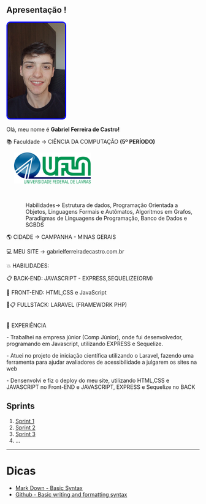 ## Apresentação ! 

<img src="/assets/minhaFoto.webp" alt="Imagem Redonda" style="border: 3px solid blue; border-radius:10px; width: 150px; height: 250px;">


Olá, meu nome é <b>Gabriel Ferreira de Castro!</b>

:books: Faculdade -> CIÊNCIA DA COMPUTAÇÃO <b>(5º PERÍODO)</b>

<img title="UFLA" alt="UFLA" style='margin-left: 20px; width:200px' src="/assets/ufla.png">


<br><p style='margin-left: 50px;'> Habilidades-> Estrutura de dados, Programação Orientada a Objetos, Linguagens Formais e Autômatos, Algoritmos em Grafos, Paradigmas de Linguagens de Programação, Banco de Dados e SGBDS </p>
    

:earth_americas: CIDADE -> CAMPANHA - MINAS GERAIS

:computer: MEU SITE -> gabrielferreiradecastro.com.br

:boom: HABILIDADES: <p class="secaoHabilidades"> 📋 BACK-END: JAVASCRIPT - EXPRESS,SEQUELIZE(ORM)</p>
<p class="secaoHabilidades"> 🎨 FRONT-END: HTML,CSS e JavaScript</p>
<p class="secaoHabilidades"> 🎨📋 FULLSTACK: LARAVEL (FRAMEWORK PHP)</p>


<br>:briefcase: EXPERIÊNCIA

<p>- Trabalhei na empresa júnior (Comp Júnior), onde fui desenvolvedor, programando em Javascript, utilizando EXPRESS e Sequelize.</p>

<p>- Atuei no projeto de iniciação científica utilizando o Laravel, fazendo uma ferramenta para ajudar avaliadores de acessibilidade a julgarem os sites na web</p>

<p>- Densenvolvi e fiz o deploy do meu site, utilizando HTML,CSS e JAVASCRIPT no Front-END e JAVASCRIPT, EXPRESS e Sequelize no BACK</p>



## Sprints 

1. [Sprint 1](/Sprint%201/README.md)
2. [Sprint 2](/Sprint%202/README.md)
3. [Sprint 3](/Sprint%203/README.md)
4. ...

___


# Dicas

- [Mark Down - Basic Syntax](https://www.markdownguide.org/basic-syntax/)
- [Github - Basic writing and formatting syntax](https://docs.github.com/en/get-started/writing-on-github/getting-started-with-writing-and-formatting-on-github/basic-writing-and-formatting-syntax)